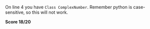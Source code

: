 On line 4 you have ``Class ComplexNumber``.
Remember python is case-sensitive, so this will not work.

**Score 18/20**
